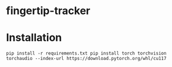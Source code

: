 # fingertip-tracker

# Installation

``
pip install -r requirements.txt
pip install torch torchvision torchaudio --index-url https://download.pytorch.org/whl/cu117
``
